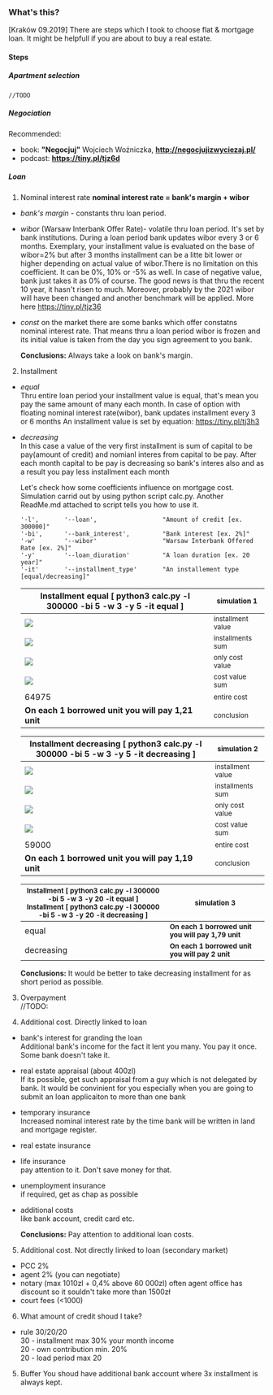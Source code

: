 ### What's this?
[Kraków 09.2019]
There are steps which I took to choose flat & mortgage loan.
It might be helpfull if you are about to buy a real estate.

#### Steps
##### Apartment selection
    //TODO 

##### Negociation
Recommended:
* book: **"Negocjuj"** Wojciech Woźniczka, **http://negocjujizwyciezaj.pl/**
* podcast: **https://tiny.pl/tjz6d**

##### Loan
1. Nominal interest rate
    **nominal interest rate = bank's margin + wibor**

  * *bank's margin* - constants thru loan period.
  * *wibor* (Warsaw Interbank Offer Rate)- volatile thru loan period.
    It's set by bank institutions. During a loan period bank updates wibor every 3 or 6 months.
    Exemplary, your installment value is evaluated on the base of wibor=2% but after 3 months installment
    can be a litte bit lower or higher depending on actual value of wibor.There is no limitation on this 
    coefficient. It can be 0%, 10% or -5% as well. In case of negative value, bank just takes it as 0% of course.
    The good news is that thru the recent 10 year, it hasn't risen to much. Moreover, probably by the 2021 wibor will have been
    changed and another benchmark will be applied. More here https://tiny.pl/tjz36
    
  * *const* on the market there are some banks which offer constatns nominal interest rate.
    That means thru a loan period wibor is frozen and its initial value is taken from the day you sign agreement to you bank.
    
    __Conclusions:__
    Always take a look on bank's margin.

2. Installment
  * *equal*<br/>
    Thru entire loan period your installment value is equal, that's mean you pay the same amount of many each month.
    In case of option with floating nominal interest rate(wibor), bank updates installment every 3 or 6 months
    An installment value is set by equation: https://tiny.pl/tj3h3
  * *decreasing*<br/>
    In this case a value of the very first installment is sum of capital to be pay(amount of credit) and nomianl interes from capital to be pay.
    After each month capital to be pay is decreasing so bank's interes also and as a result you pay less installment each month
    
    Let's check how some coefficients influence on mortgage cost.
    Simulation carrid out by using python script calc.py. 
    Another ReadMe.md attached to script tells you how to use it.
    ```
    '-l',       '--loan',                  "Amount of credit [ex. 300000]"
    '-bi',      '--bank_interest',         "Bank interest [ex. 2%]"
    '-w'        '--wibor'                  "Warsaw Interbank Offered Rate [ex. 2%]"
    '-y'        '--loan_diuration'         "A loan duration [ex. 20 year]"
    '-it'       '--installment_type'       "An installement type [equal/decreasing]"
    ```
    | Installment equal [ python3 calc.py -l 300000 -bi 5 -w 3 -y 5 -it equal ] | <sup>simulation 1</sup> |
    | ------------------------------------------------------------              | -------- |
    | ![](store/eq_installment_value.png)                                       | <sup>installment value</sup> |
    | ![](store/eq_installment_value_sum.png)                                   | <sup>installments sum</sup> |
    | ![](store/eq_costs.png)                                                   | <sup>only cost value</sup> |
    | ![](store/eq_costs_sum.png)                                               | <sup>cost value sum</sup>  |
    | 64975                                                                     | <sup>entire cost</sup>  |
    | **On each 1 borrowed unit you will pay 1,21 unit**                        | <sup>conclusion</sup>  |
    
    | Installment decreasing [ python3 calc.py -l 300000 -bi 5 -w 3 -y 5 -it decreasing ]  | <sup>simulation 2 </sup>  |
    | ------------------------------------------------------------                         | -------- |
    | ![](store/decr_installment_value.png)                                                | <sup>installment value</sup> |
    | ![](store/decr_installment_value_sum.png)                                            | <sup>installments sum</sup> |
    | ![](store/decr_costs.png)                                                            | <sup>only cost value</sup> |
    | ![](store/decr_costs_sum.png)                                                        | <sup>cost value sum</sup>  |
    | 59000                                                                                | <sup>entire cost</sup>  |
    | **On each 1 borrowed unit you will pay 1,19 unit**                                   | <sup>conclusion</sup>  |
    
    |  <sup>Installment [ python3 calc.py -l 300000 -bi 5 -w 3 -y 20 -it equal ] </sup>  <br/><sup>Installment [ python3 calc.py -l 300000 -bi 5 -w 3 -y 20 -it decreasing ] </sup> | <sup>simulation 3 </sup> |
    | ------------------------------------------------------------                         | -------- |
    | equal| <sup>**On each 1 borrowed unit you will pay 1,79 unit**</sup>                 ||
    | decreasing| <sup>**On each 1 borrowed unit you will pay 2 unit**</sup>               ||
    
    __Conclusions:__
    It would be better to take decreasing installment for as short period as possible.
    
3. Overpayment<br/>
    //TODO:

4. Additional cost. Directly linked to loan
  * bank's interest for granding the loan<br/>
    Additional bank's income for the fact it lent you many.
    You pay it once. Some bank doesn't take it.
  * real estate appraisal (about 400zl)<br/>
    If its possible, get such appraisal from a guy which is not delegated by bank.
    It would be convinient for you especially when you are going to submit an loan applicaiton to more than one bank 
  * temporary insurance<br/>
    Increased nominal interest rate by the time bank will be written in land and mortgage register.
  * real estate insurance<br/>
  * life insurance <br/>
    pay attention to it. Don't save money for that.
  * unemployment insurance<br/>
    if required, get as chap as possible
  * additional costs <br/>
    like bank account, credit card etc.
    
    __Conclusions:__
    Pay attention to additional loan costs.
    
5. Additional cost. Not directly linked to loan (secondary market)
  * PCC 2% 
  * agent 2% (you can negotiate)
  * notary (max 1010zl + 0,4% above 60 000zl)
    often agent office has discount so it souldn't take more than 1500zł 
  * court fees (<1000) 
    
6. What amount of credit shoud I take?
  * rule 30/20/20<br/>
    30 - installment max 30% your month income<br/>
    20 - own contribution min. 20%<br/>
    20 - load period max 20 
    
5. Buffer
    You shoud have additional bank account where 3x installment is always kept.